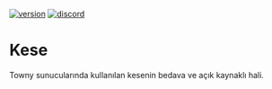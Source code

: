 [![version](https://img.shields.io/badge/Release-1.6.1-green.svg)](https://github.com/lyneez/Kese/releases/latest)
[![discord](https://img.shields.io/badge/Discord-Lynes_3386-8080c0)]()

# Kese
Towny sunucularında kullanılan kesenin bedava ve açık kaynaklı hali.

